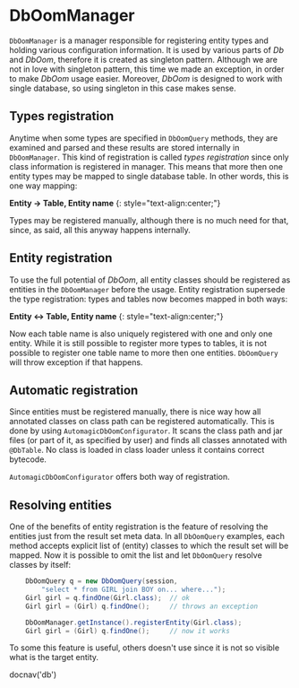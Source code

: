 # DbOomManager

`DbOomManager` is a manager responsible for registering entity types and
holding various configuration information. It is used by various parts
of *Db* and *DbOom*, therefore it is created as singleton pattern.
Although we are not in love with singleton pattern, this time we made an
exception, in order to make *DbOom* usage easier. Moreover, *DbOom* is
designed to work with single database, so using singleton in this case
makes sense.

## Types registration

Anytime when some types are specified in `DbOomQuery` methods, they are
examined and parsed and these results are stored internally in
`DbOomManager`. This kind of registration is called _types registration_
since only class information is registered in manager.
This means that more then one entity types may be mapped to single
database table. In other words, this is one way mapping:

**Entity &rarr; Table, Entity name**
{: style="text-align:center;"}

Types may be registered manually, although there is no much need for
that, since, as said, all this anyway happens internally.

## Entity registration

To use the full potential of *DbOom*, all entity classes should be
registered as entities in the `DbOomManager` before the usage. Entity
registration supersede the type registration: types and tables now
becomes mapped in both ways:

**Entity &harr; Table, Entity name**
{: style="text-align:center;"}

Now each table name is also uniquely registered with one and only one
entity. While it is still possible to register more types to tables, it
is not possible to register one table name to more then one entities.
`DbOomQuery` will throw exception if that happens.

## Automatic registration

Since entities must be registered manually, there is nice way how all
annotated classes on class path can be registered automatically. This is
done by using `AutomagicDbOomConfigurator`. It scans the class path and
jar files (or part of it, as specified by user) and finds all classes
annotated with `@DbTable`. No class is loaded in class loader unless it
contains correct bytecode.

`AutomagicDbOomConfigurator` offers both way of registration.

## Resolving entities

One of the benefits of entity registration is the feature of resolving
the entities just from the result set meta data. In all `DbOomQuery`
examples, each method accepts explicit list of (entity) classes to which
the result set will be mapped. Now it is possible to omit the list and
let `DbOomQuery` resolve classes by itself:

~~~~~ java
    DbOomQuery q = new DbOomQuery(session,
        "select * from GIRL join BOY on... where...");
    Girl girl = q.findOne(Girl.class);  // ok
    Girl girl = (Girl) q.findOne();     // throws an exception

    DbOomManager.getInstance().registerEntity(Girl.class);
    Girl girl = (Girl) q.findOne();     // now it works
~~~~~

To some this feature is useful, others doesn't use since it is not so
visible what is the target entity.

<js>docnav('db')</js>